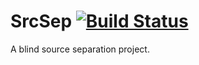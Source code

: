 # SrcSep [![Build Status](https://travis-ci.com/escofresco/ohanks.svg?token=g8Si2sFf8M7UVxa3zygP&branch=master)](https://travis-ci.com/escofresco/ohanks)  

A blind source separation project.

